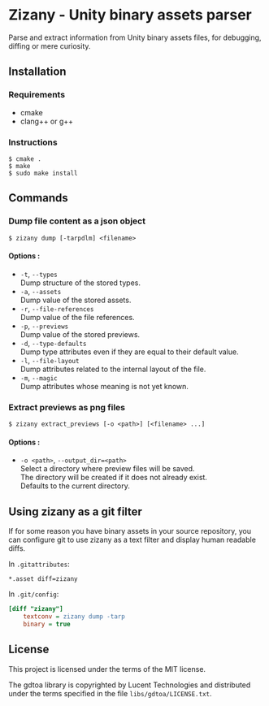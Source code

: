 # Zizany - Unity binary assets parser

Parse and extract information from Unity binary assets files, for debugging, diffing or mere curiosity.

## Installation

### Requirements

 - cmake
 - clang++ or g++

### Instructions

```shellsession
$ cmake .
$ make
$ sudo make install
```

## Commands

### Dump file content as a json object

```shellsession
$ zizany dump [-tarpdlm] <filename>
```

#### Options :
 - `-t`, `--types`  
     Dump structure of the stored types.
 - `-a`, `--assets`  
     Dump value of the stored assets.
 - `-r`, `--file-references`  
     Dump value of the file references.
 - `-p`, `--previews`  
     Dump value of the stored previews.
 - `-d`, `--type-defaults`  
     Dump type attributes even if they are equal to their default value.
 - `-l`, `--file-layout`  
     Dump attributes related to the internal layout of the file.
 - `-m`, `--magic`  
     Dump attributes whose meaning is not yet known.
### Extract previews as png files

```shellsession
$ zizany extract_previews [-o <path>] [<filename> ...]
```

#### Options :
 - `-o <path>`, `--output_dir=<path>`  
     Select a directory where preview files will be saved.  
     The directory will be created if it does not already exist.  
     Defaults to the current directory.

## Using zizany as a git filter

If for some reason you have binary assets in your source repository,
you can configure git to use zizany as a text filter and display human readable diffs.

In `.gitattributes`:

```gitattributes
*.asset diff=zizany
```

In `.git/config`:

```ini
[diff "zizany"]
    textconv = zizany dump -tarp
    binary = true
```

## License

This project is licensed under the terms of the MIT license.

The gdtoa library is copyrighted by Lucent Technologies and distributed
 under the terms specified in the file `libs/gdtoa/LICENSE.txt`.
